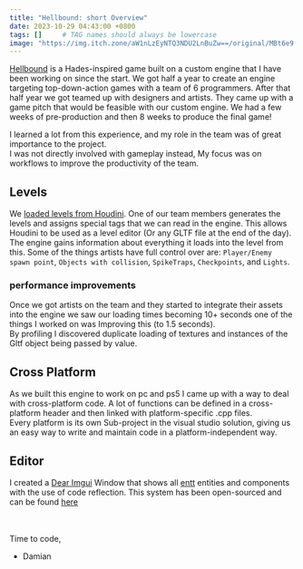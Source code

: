 ```yaml
---
title: "Hellbound: short Overview"
date: 2023-10-29 04:43:00 +0800
tags: []     # TAG names should always be lowercase
image: "https://img.itch.zone/aW1nLzEyNTQ3NDU2LnBuZw==/original/MBt6e9.png"
---
```


[Hellbound](https://buas.itch.io/hellbound) is a Hades-inspired game built on a custom engine that I have been working on since the start.
We got half a year to create an engine targeting top-down-action games with a team of 6 programmers.
After that half year we got teamed up with designers and artists. They came up with a game pitch that would be feasible with our custom engine.
We had a few weeks of pre-production and then 8 weeks to produce the final game!

I learned a lot from this experience, and my role in the team was of great importance to the project.<Br>
I was not directly involved with gameplay instead, My focus was on workflows to improve the productivity of the team.

## Levels
We [loaded levels from Houdini](https://www.artstation.com/artwork/w0K8yL).
One of our team members generates the levels and assigns special tags that we can read in the engine.
This allows Houdini to be used as a level editor (Or any GLTF file at the end of the day).
The engine gains information about everything it loads into the level from this.
Some of the things artists have full control over are: `Player/Enemy spawn point`, `Objects with collision`, `SpikeTraps`, `Checkpoints`, and `Lights`.

### performance improvements
Once we got artists on the team and they started to integrate their assets into the engine we saw our loading times becoming 10+ seconds one of the things I worked on was Improving this (to 1.5 seconds).<br>By profiling I discovered duplicate loading of textures and instances of the Gltf object being passed by value.

## Cross Platform
As we built this engine to work on pc and ps5 I came up with a way to deal with cross-platform code. A lot of functions can be defined in a cross-platform header and then linked with platform-specific .cpp files.<br> 
Every platform is its own Sub-project in the visual studio solution, giving us an easy way to write and maintain code in a platform-independent way.

## Editor
I created a [Dear Imgui](https://github.com/ocornut/imgui) Window that shows all [entt](https://github.com/skypjack/entt) entities and components with the use of code reflection.
This system has been open-sourced and can be found [here](https://github.com/TheDimin/EnttEditor)


<br><br>
Time to code,
- Damian